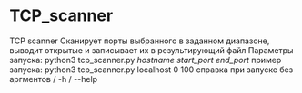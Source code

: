 # TCP_scanner
TCP scanner
Сканирует порты выбранного в заданном диапазоне, выводит открытые и записывает их в результирующий файл
Параметры запуска:
python3 tcp_scanner.py *hostname* *start_port* *end_port*
  пример запуска: python3 tcp_scanner.py localhost 0 100
 справка при запуске без аргментов / -h / --help
